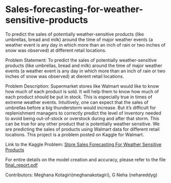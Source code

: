 # Sales-forecasting-for-weather-sensitive-products
To predict the sales of potentially weather-sensitive products (like umbrellas, bread and milk) around the time of major weather events (a weather event is any day in which more than an inch of rain or two inches of snow was observed) at different retail locations.

Problem Statement:
To predict the sales of potentially weather-sensitive products (like umbrellas, bread and milk)
around the time of major weather events (a weather event is any day in which more than an inch
of rain or two inches of snow was observed) at dierent retail locations.

Problem Description:
Supermarket stores like Walmart would like to know how much of each product is sold. It will
help them to know how much of each product should be put in stock. This is especially true in
times of extreme weather events. Intuitively, one can expect that the sales of umbrellas before
a big thunderstorm would increase. But it’s difficult for replenishment managers to correctly
predict the level of inventory needed to avoid being out-of-stock or overstock during and after
that storm. This can be true for any other product that is potentially weather sensitive. We are
predicting the sales of products using Walmart data for different retail locations. This project is
a problem posted on Kaggle for Walmart.

Link to the Kaggle Problem: [Store Sales Forecasting For Weather Sensitive Products](https://www.kaggle.com/c/walmart-recruiting-sales-in-stormy-weather)

For entire details on the model creation and accuracy, please refer to the file [final_report.pdf](https://github.com/meghanakotagiri/Sales-forecasting-for-weather-sensitive-products/blob/master/final_report.pdf)

Contributors: Meghana Kotagiri(meghanakotagiri), G Neha (nehareddyg)
